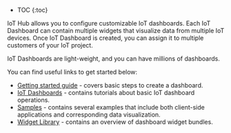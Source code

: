 * TOC
{:toc}

IoT Hub allows you to configure customizable IoT dashboards.
Each IoT Dashboard can contain multiple widgets that visualize data from multiple IoT devices.
Once IoT Dashboard is created, you can assign it to multiple customers of your IoT project.
 
IoT Dashboards are light-weight, and you can have millions of dashboards.

You can find useful links to get started below:

 - [Getting started guide](/docs/{{docsPrefix}}getting-started-guides/helloworld/) - covers basic steps to create a dashboard.
 - [IoT Dashboards](/docs/{{docsPrefix}}user-guide/dashboards/) - contains tutorials about basic IoT dashboard operations.
 - [Samples](/docs/{{docsPrefix}}samples/) - contains several examples that include both client-side applications and corresponding data visualization.
 - [Widget Library](/docs/{{docsPrefix}}user-guide/ui/widget-library/) - contains an overview of dashboard widget bundles.
